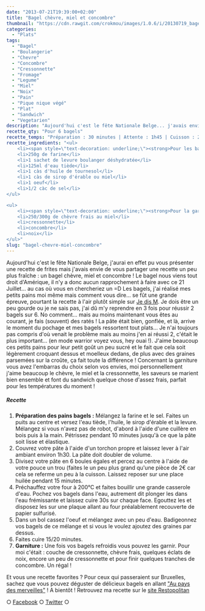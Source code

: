 ```yaml
---
date: "2013-07-21T19:39:00+02:00"
title: "Bagel chèvre, miel et concombre"
thumbnail: "https://cdn.rawgit.com/crokmou/images/1.0.6/i/20130719_bagel_chevre_miel_cressonnette_noix_0020.jpg"
categories:
  - "Plats"
tags:
  - "Bagel"
  - "Boulangerie"
  - "Chevre"
  - "Concombre"
  - "Cressonnette"
  - "Fromage"
  - "Legume"
  - "Miel"
  - "Noix"
  - "Pain"
  - "Pique nique végé"
  - "Plat"
  - "Sandwich"
  - "Vegetarien"
description: "Aujourd'hui c'est le fête Nationale Belge... j'avais envie de vous partager une recette un peu plus fraîche : un bagel chèvre, miel et concombre !"
recette_qty: "Pour 6 bagels"
recette_temps: "Préparation : 30 minutes | Attente : 1h45 | Cuisson : 20 minutes"
recette_ingredients: "<ul>
	<li><span style=\"text-decoration: underline;\"><strong>Pour les bagels :</strong></span></li>
	<li>250g de farine</li>
	<li>1 sachet de levure boulanger déshydratée</li>
	<li>125ml d'eau tiède</li>
	<li>1 càs d'huile de tournesol</li>
	<li>1 càs de sirop d'érable ou miel</li>
	<li>1 oeuf</li>
	<li>1/2 càc de sel</li>
</ul>

<ul>
	<li><span style=\"text-decoration: underline;\"><strong>Pour la garniture :</strong></span></li>
	<li>250/300g de chèvre frais au miel</li>
	<li>cressonnette</li>
	<li>concombre</li>
	<li>noix</li>
</ul>"
slug: "bagel-chevre-miel-concombre"
---
```


Aujourd'hui c'est le fête Nationale Belge, j'aurai en effet pu vous présenter une recette de frites mais j'avais envie de vous partager une recette un peu plus fraîche : un bagel chèvre, miel et concombre ! Le bagel nous viens tout droit d'Amérique, il n'y a donc aucun rapprochement à faire avec ce 21 Juillet... au cas où vous en chercheriez un =D Les bagels, j'ai réalisé mes petits pains moi même mais comment vous dire... se fût une grande épreuve, pourtant la recette à l'air plutôt simple sur [Je dis M](http://www.jedism.fr/2013/03/bagels-maison-facon-cbo.html). Je dois être un peu gourde ou je ne sais pas, j'ai dû m'y reprendre en 3 fois pour réussir 2 bagels sur 6\. No comment... mais au moins maintenant vous êtes au courant, je fais (souvent) des ratés ! La pâte était bien, gonflée, et là, arrive le moment du pochage et mes bagels ressortent tout plats... Je n'ai toujours pas compris d'où venait le problème mais au moins j'en ai réussi 2, c'était le plus important... (en mode warrior voyez vous, hey ouai !). J'aime beaucoup ces petits pains pour leur petit goût un peu sucré et le fait que cela soit légèrement croquant dessus et moelleux dedans, de plus avec des graines parsemées sur la croûte, ça fait toute la différence ! Concernant la garniture vous avez l'embarras du choix selon vos envies, moi personnellement j'aime beaucoup le chèvre, le miel et la cressonnette, les saveurs se marient bien ensemble et font du sandwich quelque chose d'assez frais, parfait pour les températures du moment !

##### Recette

1.  **Préparation des pains bagels :** Mélangez la farine et le sel. Faites un puits au centre et versez l'eau tiède, l'huile, le sirop d'érable et la levure. Mélangez si vous n'avez pas de robot, d'abord à l'aide d'une cuillère en bois puis à la main. Pétrissez pendant 10 minutes jusqu'à ce que la pâte soit lisse et élastique.
2.  Couvrez votre pâte à l'aide d'un torchon propre et laissez lever à l'air ambiant environ 1h30\. La pâte doit doubler de volume.
3.  Divisez votre pâte en 6 boules égales et percez au centre à l'aide de votre pouce un trou (faites le un peu plus grand qu'une pièce de 2€ car cela se referme un peu à la cuisson. Laissez reposer sur une place huilée pendant 15 minutes.
4.  Préchauffez votre four à 200°C et faites bouillir une grande casserole d'eau. Pochez vos bagels dans l'eau, autrement dit plonger les dans l'eau frémissante et laissez cuire 30s sur chaque face. Egouttez les et disposez les sur une plaque allant au four préalablement recouverte de papier sulfurisé.
5.  Dans un bol cassez l'oeuf et mélangez avec un peu d'eau. Badigeonnez vos bagels de ce mélange et si vous le voulez ajoutez des graines par dessus.
6.  Faites cuire 15/20 minutes.
7.  **Garniture :** Une fois vos bagels refroidis vous pouvez les garnir. Pour moi c'était : couche de cressonnette, chèvre frais, quelques éclats de noix, encore un peu de cressonnette et pour finir quelques tranches de concombre. Un régal !

Et vous une recette favorites ? Pour ceux qui passeraient sur Bruxelles, sachez que vous pouvez déguster de délicieux bagels en allant ["Au pays des merveilles"](http://aupaysdesmerveilles.be/) ! A bientôt ! Retrouvez ma recette sur le [site Restopolitan](http://blog.restopolitan.com/2013/08/01/la-recette-du-blog-crokmou/#more-5677)

○ [Facebook](https://www.facebook.com/crokmou.blog) ○ [Twitter](https://twitter.com/Crokmou) ○